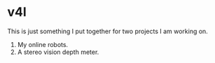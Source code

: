 # v4l 

This is just something I put together for two projects I am working on. 

1) My online robots. 
2) A stereo vision depth meter. 


